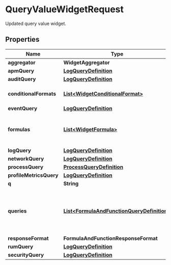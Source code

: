 # QueryValueWidgetRequest

Updated query value widget.

## Properties

| Name                    | Type                                                                                      | Description                                                        | Notes      |
| ----------------------- | ----------------------------------------------------------------------------------------- | ------------------------------------------------------------------ | ---------- |
| **aggregator**          | **WidgetAggregator**                                                                      |                                                                    | [optional] |
| **apmQuery**            | [**LogQueryDefinition**](LogQueryDefinition.md)                                           |                                                                    | [optional] |
| **auditQuery**          | [**LogQueryDefinition**](LogQueryDefinition.md)                                           |                                                                    | [optional] |
| **conditionalFormats**  | [**List&lt;WidgetConditionalFormat&gt;**](WidgetConditionalFormat.md)                     | List of conditional formats.                                       | [optional] |
| **eventQuery**          | [**LogQueryDefinition**](LogQueryDefinition.md)                                           |                                                                    | [optional] |
| **formulas**            | [**List&lt;WidgetFormula&gt;**](WidgetFormula.md)                                         | List of formulas that operate on queries.                          | [optional] |
| **logQuery**            | [**LogQueryDefinition**](LogQueryDefinition.md)                                           |                                                                    | [optional] |
| **networkQuery**        | [**LogQueryDefinition**](LogQueryDefinition.md)                                           |                                                                    | [optional] |
| **processQuery**        | [**ProcessQueryDefinition**](ProcessQueryDefinition.md)                                   |                                                                    | [optional] |
| **profileMetricsQuery** | [**LogQueryDefinition**](LogQueryDefinition.md)                                           |                                                                    | [optional] |
| **q**                   | **String**                                                                                | TODO.                                                              | [optional] |
| **queries**             | [**List&lt;FormulaAndFunctionQueryDefinition&gt;**](FormulaAndFunctionQueryDefinition.md) | List of queries that can be returned directly or used in formulas. | [optional] |
| **responseFormat**      | **FormulaAndFunctionResponseFormat**                                                      |                                                                    | [optional] |
| **rumQuery**            | [**LogQueryDefinition**](LogQueryDefinition.md)                                           |                                                                    | [optional] |
| **securityQuery**       | [**LogQueryDefinition**](LogQueryDefinition.md)                                           |                                                                    | [optional] |
